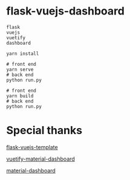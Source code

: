 # flask-vuejs-dashboard


```
flask
vuejs
vuetify
dashboard
```


```
yarn install
```


```
# front end
yarn serve
# back end
python run.py
```


```
# front end
yarn build
# back end
python run.py
```


# Special thanks

[flask-vuejs-template](https://github.com/gtalarico/flask-vuejs-template)

[vuetify-material-dashboard](https://github.com/creativetimofficial/vuetify-material-dashboard)

[material-dashboard](https://github.com/creativetimofficial/material-dashboard)

